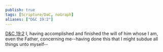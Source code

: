 ```yaml
---
publish: true
tags: [Scripture/DaC, noGraph]
aliases: ["D&C 19:2"]
---
```

[D&C 19:2](https://churchofjesuschrist.org/study/scriptures/dc-testament/dc/19?lang=eng&id=p2#p2) I, having accomplished and finished the will of him whose I am, even the Father, concerning me--having done this that I might subdue all things unto myself--
